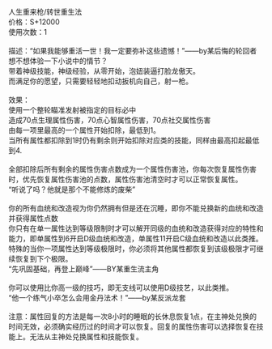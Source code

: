 <title>人生重来枪</title>
<meta name="GENERATOR" content="WinCHM">
<meta http-equiv="Content-Type" content="text/html; charset=gb2312">
<br>人生重来枪/转世重生法
<br>价格：S+12000
<br>使用次数：1
<br>
<br>描述：“如果我能够重活一世！我一定要弥补这些遗憾！”——by某后悔的轮回者
<br>想不想体验一下小说中的情节？
<br>带着神级技能，神级经验，从零开始，泡妞装逼打脸龙傲天。
<br>而满足你的愿望，只需要轻轻地扣动扳机向自己，射一枪。
<br>
<br>效果：
<br>使用一个整轮瞄准发射被指定的目标必中
<br>造成70点生理属性伤害，70点心智属性伤害，70点社交属性伤害
<br>由每一项里最高的一个属性开始扣除，最低到1。
<br>当所有属性都扣除到1时仍有剩余则开始扣除对应类的技能，同样由最高扣起最低到4.
<br>
<br>全部扣除后所有剩余的属性伤害点数成为一个属性伤害池，你每次恢复属性伤害时，优先恢复属性伤害池的点数，属性伤害池清空时才可以正常恢复属性。
<br>“听说了吗？他就是那个不能修炼的废柴”
<br>
<br>你的所有血统和改造视为你仍然拥有但是还在沉睡，即你不能兑换新的血统和改造并获得属性点数
<br>你只有在单一属性达到等级限制时才可以解开同级的血统和改造获得对应的特性和能力，即单属性到6开启D级血统和改造，单属性11开启C级血统和改造以此类推。特殊的当你一项属性达到等级极限时，你必须将其他属性都恢复到该级极限才可继续恢复到下个极限。
<br>“先巩固基础，再登上巅峰”——BY某重生流主角
<br>
<br>你可以使用比你高一级的技巧，即无支线可以使用D级技艺，以此类推。
<br>“他一个练气小卒怎么会用金丹法术！”——by某反派龙套
<br>
<br>注意：属性回复的方法是每一次8小时的睡眠的长休息恢复1点，在主神处兑换的时间无效，必须确实经历过的时间才可以恢复。回复的属性伤害可以选择恢复在技能上。无法从主神处兑换属性和技能恢复。